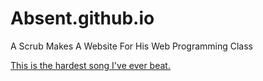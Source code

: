 # Absent.github.io
A Scrub Makes A Website For His Web Programming Class

<a href = "Mikansei no Jouki Kudou Otome ESP-17.html">This is the hardest song I've ever beat.</a>
